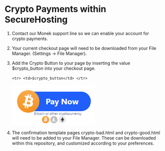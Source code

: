 # Crypto Payments within SecureHosting


1. Contact our Monek support line so we can enable your account for crypto payments.
2. Your current checkout page will need to be downloaded from your File Manager. (Settings → File Manager).
3. Add the Crypto Button to your page by inserting the value $crypto_button into your checkout page. 

    `<tr> <td>$crypto_button</td> </tr>`

    ![Crypto Button Example](./button-example.png)


4.  The confirmation template pages crypto-bad.html and crypto-good.html will need to be added to your File Manager. These can be downloaded within this repository, and customized according to your preferences.

